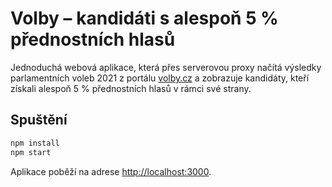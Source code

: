 # Volby – kandidáti s alespoň 5 % přednostních hlasů

Jednoduchá webová aplikace, která přes serverovou proxy načítá výsledky
parlamentních voleb 2021 z portálu
[volby.cz](https://www.volby.cz/) a zobrazuje kandidáty, kteří získali alespoň
5 % přednostních hlasů v rámci své strany.

## Spuštění

```bash
npm install
npm start
```

Aplikace poběží na adrese <http://localhost:3000>.
